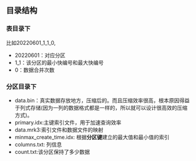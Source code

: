 ## 目录结构

### 表目录下

比如20220601_1_1_0, 

- 20220601：对应分区
- 1_1：该分区的最小快编号和最大快编号
- 0：数据合并次数

### 分区目录下

- data.bin：真实数据存放地方，压缩后的。而且压缩效率很高，根本原因得益于列式存储(因为一列的数据格式都是一样的，所以就可以设计很高效的压缩方式)。
- primary.idx:主键索引文件，用于加速查询效率
- data.mrk3:索引文件和数据文件的映射 
- minmax_create_time.idx: 根据**分区键**建立的最大值和最小值的索引
- columns.txt: 列信息
- count.txt:该分区保持了多少数据

